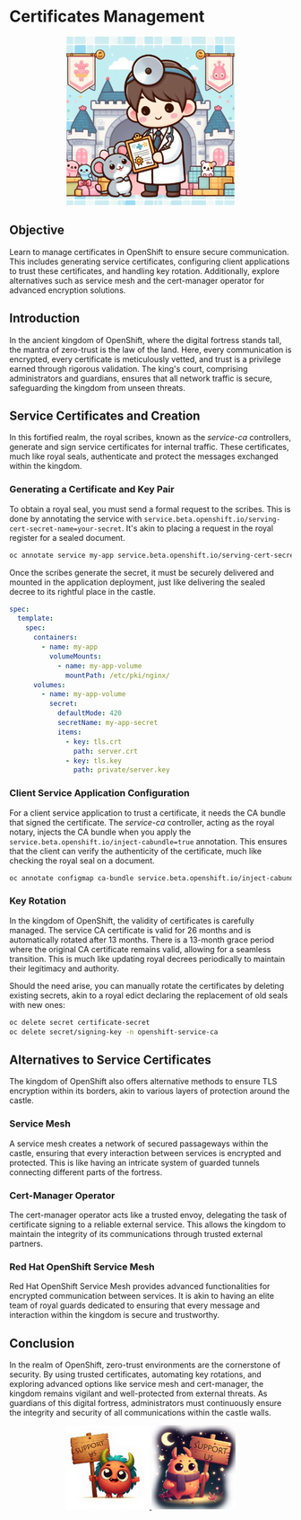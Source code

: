 # Certificates Management

<div style="text-align:center;">
  <img src="https://github.com/Vitrua/images/blob/main/openshift/certman.jpg?raw=true" alt="certman" width="300" height="300">
</div>

## Objective

Learn to manage certificates in OpenShift to ensure secure communication. This includes generating service certificates, configuring client applications to trust these certificates, and handling key rotation. Additionally, explore alternatives such as service mesh and the cert-manager operator for advanced encryption solutions.

## Introduction

In the ancient kingdom of OpenShift, where the digital fortress stands tall, the mantra of zero-trust is the law of the land. Here, every communication is encrypted, every certificate is meticulously vetted, and trust is a privilege earned through rigorous validation. The king's court, comprising administrators and guardians, ensures that all network traffic is secure, safeguarding the kingdom from unseen threats.

## Service Certificates and Creation

In this fortified realm, the royal scribes, known as the *service-ca* controllers, generate and sign service certificates for internal traffic. These certificates, much like royal seals, authenticate and protect the messages exchanged within the kingdom.

### Generating a Certificate and Key Pair

To obtain a royal seal, you must send a formal request to the scribes. This is done by annotating the service with `service.beta.openshift.io/serving-cert-secret-name=your-secret`. It's akin to placing a request in the royal register for a sealed document.

```bash
oc annotate service my-app service.beta.openshift.io/serving-cert-secret-name=my-app-secret
```

Once the scribes generate the secret, it must be securely delivered and mounted in the application deployment, just like delivering the sealed decree to its rightful place in the castle.

```yaml
spec:
  template:
    spec:
      containers:
        - name: my-app
          volumeMounts:
            - name: my-app-volume
              mountPath: /etc/pki/nginx/
      volumes:
        - name: my-app-volume
          secret:
            defaultMode: 420
            secretName: my-app-secret
            items:
              - key: tls.crt
                path: server.crt
              - key: tls.key
                path: private/server.key
```

### Client Service Application Configuration

For a client service application to trust a certificate, it needs the CA bundle that signed the certificate. The *service-ca* controller, acting as the royal notary, injects the CA bundle when you apply the `service.beta.openshift.io/inject-cabundle=true` annotation. This ensures that the client can verify the authenticity of the certificate, much like checking the royal seal on a document.

```bash
oc annotate configmap ca-bundle service.beta.openshift.io/inject-cabundle=true
```

### Key Rotation

In the kingdom of OpenShift, the validity of certificates is carefully managed. The service CA certificate is valid for 26 months and is automatically rotated after 13 months. There is a 13-month grace period where the original CA certificate remains valid, allowing for a seamless transition. This is much like updating royal decrees periodically to maintain their legitimacy and authority.

Should the need arise, you can manually rotate the certificates by deleting existing secrets, akin to a royal edict declaring the replacement of old seals with new ones:

```bash
oc delete secret certificate-secret
oc delete secret/signing-key -n openshift-service-ca
```

## Alternatives to Service Certificates

The kingdom of OpenShift also offers alternative methods to ensure TLS encryption within its borders, akin to various layers of protection around the castle.

### Service Mesh

A service mesh creates a network of secured passageways within the castle, ensuring that every interaction between services is encrypted and protected. This is like having an intricate system of guarded tunnels connecting different parts of the fortress.

### Cert-Manager Operator

The cert-manager operator acts like a trusted envoy, delegating the task of certificate signing to a reliable external service. This allows the kingdom to maintain the integrity of its communications through trusted external partners.

### Red Hat OpenShift Service Mesh

Red Hat OpenShift Service Mesh provides advanced functionalities for encrypted communication between services. It is akin to having an elite team of royal guards dedicated to ensuring that every message and interaction within the kingdom is secure and trustworthy.

## Conclusion

In the realm of OpenShift, zero-trust environments are the cornerstone of security. By using trusted certificates, automating key rotations, and exploring advanced options like service mesh and cert-manager, the kingdom remains vigilant and well-protected from external threats. As guardians of this digital fortress, administrators must continuously ensure the integrity and security of all communications within the castle walls.

<div style="text-align:center;">
  <a href="https://patreon.com/Vitrua">
    <img src="https://github.com/Vitrua/images/blob/main/others/supportmonlight.png?raw=true#only-light" alt="support" width="150" height="150">
    <img src="https://github.com/Vitrua/images/blob/main/others/supportmon.png?raw=true#only-dark" alt="support" width="150" height="150">
  </a>
</div>
